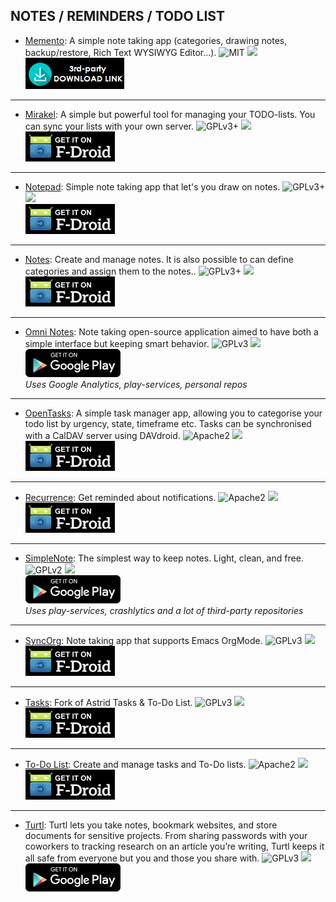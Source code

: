 <!--
    Copyright (C)  2016 PRIMOKORN.
    Permission is granted to copy, distribute and/or modify this document
    under the terms of the GNU Free Documentation License, Version 1.3
    or any later version published by the Free Software Foundation;
    with no Invariant Sections, no Front-Cover Texts, and no Back-Cover Texts.
    A copy of the license is included in the section entitled "GNU
    Free Documentation License".
-->
## NOTES / REMINDERS / TODO LIST

* [Memento](https://github.com/yaa110/Memento/releases/): A simple note taking app (categories, drawing notes, backup/restore, Rich Text WYSIWYG Editor...).
![MIT](https://img.shields.io/badge/License-MIT-orange.svg?style=flat-square)
[![](https://img.shields.io/badge/Source-Github-lightgrey.svg?style=flat-square)](https://github.com/yaa110/Memento)  
[![](Pictures/3rd-party.png)](https://github.com/yaa110/Memento/releases/)

***

* [Mirakel](http://v.ht/NrjA): A simple but powerful tool for managing your TODO-lists. You can sync your lists with your own server.
![GPLv3+](https://img.shields.io/badge/License-GPLv3+-brightgreen.svg?style=flat-square)
[![](https://img.shields.io/badge/Source-Github-lightgrey.svg?style=flat-square)](https://github.com/MirakelX/mirakel-android)  
[![](Pictures/F-Droid.png)](http://v.ht/NrjA)

***

* [Notepad](http://v.ht/Y7ds): Simple note taking app that let's you draw on notes.
![GPLv3+](https://img.shields.io/badge/License-GPLv3+-brightgreen.svg?style=flat-square)
[![](https://img.shields.io/badge/Source-Github-lightgrey.svg?style=flat-square)](https://github.com/szafir1100/drawable-notepad)  
[![](Pictures/F-Droid.png)](http://v.ht/Y7ds)

***

* [Notes](https://f-droid.org/repository/browse/?fdid=org.secuso.privacyfriendlynotes): Create and manage notes. It is also possible to can define categories and assign them to the notes..
![GPLv3+](https://img.shields.io/badge/License-GPLv3+-brightgreen.svg?style=flat-square)
[![](https://img.shields.io/badge/Source-Github-lightgrey.svg?style=flat-square)](https://github.com/SecUSo/privacy-friendly-notes)  
[![](Pictures/F-Droid.png)](https://f-droid.org/repository/browse/?fdid=org.secuso.privacyfriendlynotes)

***

* [Omni Notes](http://v.ht/isNI): Note taking open-source application aimed to have both a simple interface but keeping smart behavior.
![GPLv3](https://img.shields.io/badge/License-GPLv3-brightgreen.svg?style=flat-square)
[![](https://img.shields.io/badge/Source-Github-lightgrey.svg?style=flat-square)](https://github.com/federicoiosue/Omni-Notes)  
[![](Pictures/Google_Play.png)](http://v.ht/isNI)  
_Uses Google Analytics, play-services, personal repos_

***

* [OpenTasks](http://v.ht/EO3q): A simple task manager app, allowing you to categorise your todo list by urgency, state, timeframe etc. Tasks can be synchronised with a CalDAV server using DAVdroid.
![Apache2](https://img.shields.io/badge/License-Apache%202.0-yellowgreen.svg?style=flat-square)
[![](https://img.shields.io/badge/Source-Github-lightgrey.svg?style=flat-square)](https://github.com/dmfs/opentasks)  
[![](Pictures/F-Droid.png)](http://v.ht/EO3q)

***

* [Recurrence](http://v.ht/8KxI): Get reminded about notifications.
![Apache2](https://img.shields.io/badge/License-Apache%202.0-yellowgreen.svg?style=flat-square)
[![](https://img.shields.io/badge/Source-Github-lightgrey.svg?style=flat-square)](https://github.com/jonasbleyl/Recurrence)  
[![](Pictures/F-Droid.png)](http://v.ht/8KxI)

***

* [SimpleNote](http://v.ht/cWvo): The simplest way to keep notes. Light, clean, and free.
![GPLv2](https://img.shields.io/badge/License-GPLv2-brightgreen.svg?style=flat-square)
[![](https://img.shields.io/badge/Source-Github-lightgrey.svg?style=flat-square)](http://v.ht/HOMR)  
[![](Pictures/Google_Play.png)](http://v.ht/cWvo)  
_Uses play-services, crashlytics and a lot of third-party repositories_

***

* [SyncOrg](https://f-droid.org/repository/browse/?fdid=com.coste.syncorg): Note taking app that supports Emacs OrgMode.
![GPLv3](https://img.shields.io/badge/License-GPLv3-brightgreen.svg?style=flat-square)
[![](https://img.shields.io/badge/Source-Github-lightgrey.svg?style=flat-square)](https://github.com/wizmer/syncorg)  
[![](Pictures/F-Droid.png)](https://f-droid.org/repository/browse/?fdid=com.coste.syncorg)

***

* [Tasks](http://v.ht/u13o): Fork of Astrid Tasks & To-Do List.
![GPLv3](https://img.shields.io/badge/License-GPLv3-brightgreen.svg?style=flat-square)
[![](https://img.shields.io/badge/Source-Github-lightgrey.svg?style=flat-square)](https://github.com/abaker/tasks)  
[![](Pictures/F-Droid.png)](http://v.ht/u13o)

***

* [To-Do List](http://v.ht/Q4Wr): Create and manage tasks and To-Do lists.
![Apache2](https://img.shields.io/badge/License-Apache%202.0-yellowgreen.svg?style=flat-square)
[![](https://img.shields.io/badge/Source-Github-lightgrey.svg?style=flat-square)](https://github.com/SecUSo/privacy-friendly-todo-list)  
[![](Pictures/F-Droid.png)](http://v.ht/Q4Wr)

***

* [Turtl](http://v.ht/JG11): Turtl lets you take notes, bookmark websites, and store documents for sensitive projects. From sharing passwords with your coworkers to tracking research on an article you’re writing, Turtl keeps it all safe from everyone but you and those you share with.
![GPLv3](https://img.shields.io/badge/License-GPLv3-brightgreen.svg?style=flat-square)
[![](https://img.shields.io/badge/Source-Github-lightgrey.svg?style=flat-square)](https://github.com/turtl/mobile)  
[![](Pictures/Google_Play.png)](http://v.ht/JG11)